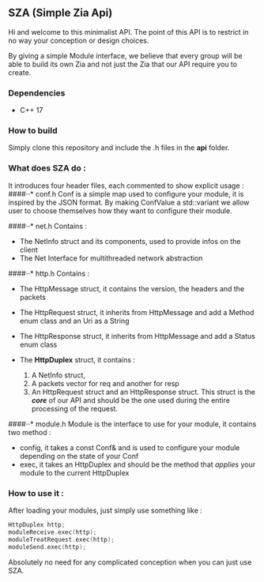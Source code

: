 ﻿## SZA (Simple Zia Api)

Hi and welcome to this minimalist API. The point of this API is to restrict in no way your conception or design choices.

By giving a simple Module interface, we believe that every group will be able to build its own Zia and not just the Zia that our API require you to create.

### Dependencies

 - C++ 17

### How to build

Simply clone this repository and include the .h files in the **api** folder.

### What does SZA do :

It introduces four header files, each commented to show explicit usage :
####⋅⋅* conf.h
Conf is a simple map used to configure your module, it is inspired by the JSON format.
By making ConfValue a std::variant we allow user to choose themselves how they want to configure their module.

####⋅⋅* net.h
Contains :
 - The NetInfo struct and its components, used to provide infos on the client 
 - The Net Interface for multithreaded network abstraction

####⋅⋅* http.h
Contains :
 - The HttpMessage struct, it contains the version, the headers and the packets
 - The HttpRequest struct, it inherits from HttpMessage and add a Method enum class and an Uri as a String
 - The HttpResponse struct, it inherits from HttpMessage and add a Status enum class

 - The **HttpDuplex** struct, it contains :
	1. A NetInfo struct,
	2. A packets vector for req and another for resp
	3. An HttpRequest struct and an HttpResponse struct.
 This struct is the **_core_** of our API and should be the one used during the entire processing of the request.

####⋅⋅* module.h
 Module is the interface to use for your module, it contains two method :
 - config, it takes a const Conf& and is used to configure your module depending on the state of your Conf
 - exec, it takes an HttpDuplex and should be the method that _applies_ your module to the current HttpDuplex

### How to use it :

After loading your modules, just simply use something like :

```C++
HttpDuplex http;
moduleReceive.exec(http);
moduleTreatRequest.exec(http);
moduleSend.exec(http);
```

Absolutely no need for any complicated conception when you can just use SZA.

